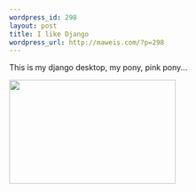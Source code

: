 ```yaml
--- 
wordpress_id: 298
layout: post
title: I like Django
wordpress_url: http://maweis.com/?p=298
---
```

This is my django desktop, my pony, pink pony...

<a href="http://maweis.com/wp-content/uploads/2008/11/magic-pony-django-wallpaper-green.png"><img class="alignnone size-medium wp-image-297" title="magic-pony-django-wallpaper-green" src="http://maweis.com/wp-content/uploads/2008/11/magic-pony-django-wallpaper-green-300x187.png" alt="" width="300" height="187" /></a>
